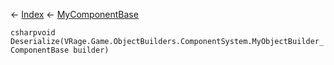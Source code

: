 ← [Index](Api-Index) ← [MyComponentBase](VRage.Game.Components.MyComponentBase)

```csharpvoid Deserialize(VRage.Game.ObjectBuilders.ComponentSystem.MyObjectBuilder_ComponentBase builder)```